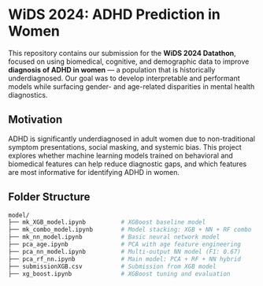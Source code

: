 # WiDS 2024: ADHD Prediction in Women

This repository contains our submission for the **WiDS 2024 Datathon**, focused on using biomedical, cognitive, and demographic data to improve **diagnosis of ADHD in women** — a population that is historically underdiagnosed. Our goal was to develop interpretable and performant models while surfacing gender- and age-related disparities in mental health diagnostics.

## Motivation

ADHD is significantly underdiagnosed in adult women due to non-traditional symptom presentations, social masking, and systemic bias. This project explores whether machine learning models trained on behavioral and biomedical features can help reduce diagnostic gaps, and which features are most informative for identifying ADHD in women.

## Folder Structure

```bash
model/
├── mk_XGB_model.ipynb          # XGBoost baseline model
├── mk_combo_model.ipynb        # Model stacking: XGB + NN + RF combo
├── mk_nn_model.ipynb           # Basic neural network model
├── pca_age.ipynb               # PCA with age feature engineering
├── pca_nn_model.ipynb          # Multi-output NN model (F1: 0.67)
├── pca_rf_nn.ipynb             # Main model: PCA + RF + NN hybrid
├── submissionXGB.csv           # Submission from XGB model
├── xg_boost.ipynb              # XGBoost tuning and evaluation
